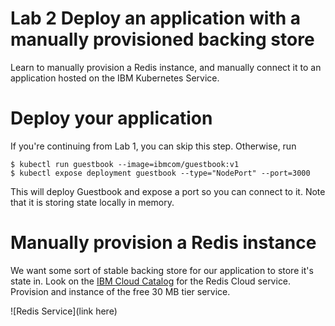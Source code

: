 # Lab 2 Deploy an application with a manually provisioned backing store

Learn to manually provision a Redis instance, and manually connect it to an
application hosted on the IBM Kubernetes Service.

# Deploy your application

If you're continuing from Lab 1, you can skip this step. Otherwise, run

```
$ kubectl run guestbook --image=ibmcom/guestbook:v1
$ kubectl expose deployment guestbook --type="NodePort" --port=3000
```

This will deploy Guestbook and expose a port so you can connect to it. Note that
it is storing state locally in memory.

# Manually provision a Redis instance

We want some sort of stable backing store for our application to store it's state in. Look on
the [IBM Cloud Catalog](https://console.bluemix.net/catalog/) for the Redis Cloud service. Provision
and instance of the free 30 MB tier service.

![Redis Service](link here)
